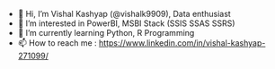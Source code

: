 - 👋 Hi, I’m Vishal Kashyap (@vishalk9909), Data enthusiast
- 👀 I’m interested in PowerBI, MSBI Stack (SSIS SSAS SSRS)
- 🌱 I’m currently learning Python, R Programming
- 📫 How to reach me : https://www.linkedin.com/in/vishal-kashyap-271099/

<!---
vishalk9909/vishalk9909 is a ✨ special ✨ repository because its `README.md` (this file) appears on your GitHub profile.
You can click the Preview link to take a look at your changes.
--->
